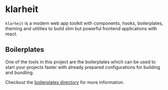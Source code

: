 # klarheit

`klarheit` is a modern web app toolkit with components, hooks, boilerplates, theming and utilities to build slim but powerful frontend applications with react.

## Boilerplates

One of the tools in this project are the boilerplates which can be used to start your projects faster with already prepared configurations for building and bundling.

Checkout the [boilerplates directory](boilerplates) for more information.
